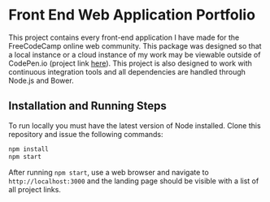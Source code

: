 # Front End Web Application Portfolio

This project contains every front-end application I have made for the FreeCodeCamp online web community. This package
was designed so that a local instance or a cloud instance of my work may be viewable outside of CodePen.io (project link
[here](http://codepen.io/synflyn28/)). This project is also designed to work with continuous integration tools and all
dependencies are handled through Node.js and Bower.

## Installation and Running Steps

To run locally you must have the latest version of Node installed. Clone this repository and issue the following commands:

```bash
npm install
npm start
```

After running ```npm start```, use a web browser and navigate to ```http://localhost:3000``` and the landing page should be
visible with a list of all project links.
